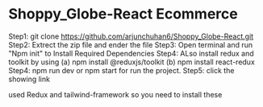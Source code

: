 # Shoppy_Globe-React Ecommerce


Step1: git clone https://github.com/arjunchuhan6/Shoppy_Globe-React.git
Step2: Extrect the zip file and ender the file
Step3: Open terminal and run "Npm init" to Install Required Dependencies
Step4: ALso install redux and toolkit by using (a) npm install @reduxjs/toolkit (b) npm install react-redux
Step4: npm run dev or npm start for run the project.
Step5: click the showing link

used Redux and tailwind-framework so you need to install these 